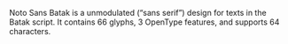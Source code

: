 Noto Sans Batak is a unmodulated (“sans serif”) design for texts in the Batak script. It contains 66 glyphs, 3 OpenType features, and supports 64 characters.